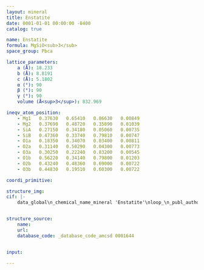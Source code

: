```yaml
---
layout: mineral
title: Enstatite
date: 0001-01-01 00:00:00 -0400
catalog: true

name: Enstatite
formula: MgSiO<sub>3</sub>
space_group: Pbca

lattice_parameters:
    a (Å): 18.233
    b (Å): 8.8191
    c (Å): 5.1802
    α (°): 90
    β (°): 90
    γ (°): 90
    volume (Å<sup>3</sup>): 832.969

ineqv_atom_position: 
    - Mg1   0.37630   0.65410   0.86630   0.00849
    - Mg2   0.37690   0.48720   0.35890   0.01039
    - SiA   0.27150   0.34180   0.05060   0.00735
    - SiB   0.47360   0.33740   0.79810   0.00747
    - O1a   0.18350   0.34070   0.03400   0.00811
    - O2a   0.31140   0.50290   0.04300   0.00773
    - O3a   0.30250   0.22240   0.83200   0.00545
    - O1b   0.56220   0.34140   0.79800   0.01203
    - O2b   0.43240   0.48360   0.69000   0.00722
    - O3b   0.44830   0.19510   0.60300   0.00722

coordi_primitive: 

structure_img: 
cif: |-
    data_global\n_chemical_name_mineral 'Enstatite'\nloop_\n_publ_author_name\n'Hugh-Jones D A'\n'Angel R J'\n_journal_name_full 'American Mineralogist'\n_journal_volume 79 \n_journal_year 1994\n_journal_page_first 405\n_journal_page_last 410\n_publ_section_title\n;\n A compressional study of MgSiO3 orthoenstatite up to 8.5 GPa\n Sample- P = 0 GPa\n;\n_database_code_amcsd 0001644\n_chemical_formula_sum 'Mg Si O3'\n_cell_length_a 18.233\n_cell_length_b 8.8191\n_cell_length_c 5.1802\n_cell_angle_alpha 90\n_cell_angle_beta 90\n_cell_angle_gamma 90\n_cell_volume 832.969\n_exptl_crystal_density_diffrn      3.202\n_symmetry_space_group_name_H-M 'P b c a'\nloop_\n_space_group_symop_operation_xyz\n  'x,y,z'\n  'x,1/2-y,1/2+z'\n  '-x,1/2+y,1/2-z'\n  '1/2-x,1/2+y,z'\n  '1/2+x,1/2-y,-z'\n  '1/2+x,y,1/2-z'\n  '1/2-x,-y,1/2+z'\n  '-x,-y,-z'\nloop_\n_atom_site_label\n_atom_site_fract_x\n_atom_site_fract_y\n_atom_site_fract_z\n_atom_site_U_iso_or_equiv\nMg1   0.37630   0.65410   0.86630   0.00849\nMg2   0.37690   0.48720   0.35890   0.01039\nSi   0.27150   0.34180   0.05060   0.00735\nSi   0.47360   0.33740   0.79810   0.00747\nO   0.18350   0.34070   0.03400   0.00811\nO   0.31140   0.50290   0.04300   0.00773\nO   0.30250   0.22240   0.83200   0.00545\nO   0.56220   0.34140   0.79800   0.01203\nO   0.43240   0.48360   0.69000   0.00722\nO   0.44830   0.19510   0.60300   0.00722\n\n


structure_source: 
    name:
    url:
    database_code: _database_code_amcsd 0001644


input:

---
```

